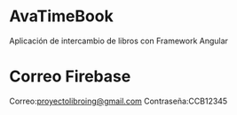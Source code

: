 # AvaTimeBook
Aplicación de intercambio de libros con Framework Angular

# Correo Firebase
Correo:proyectolibroing@gmail.com
Contraseña:CCB12345
